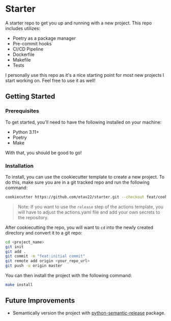 # Starter
A starter repo to get you up and running with a new project. This repo includes utilizes:

- Poetry as a package manager
- Pre-commit hooks
- CI/CD Pipeline
- Dockerfile
- Makefile
- Tests

I personally use this repo as it's a nice starting point for most new projects I start working on. Feel free to use it as well!

## Getting Started

### Prerequisites

To get started, you'll need to have the following installed on your machine:

- Python 3.11+
- Poetry
- Make

With that, you should be good to go!

### Installation

To install, you can use the cookiecutter template to create a new project. To do this, make sure you are in a git tracked repo and run the following command:

```bash
cookiecutter https://github.com/etav22/starter.git --checkout feat/cookiecutter
```
> Note: If you want to use the `release` step of the actions template, you will have to
> adjust the actions.yaml file and add your own secrets to the repository.

After cookiecutting the repo, you will want to `cd` into the newly created directory and convert it to a git repo:

```bash
cd <project_name>
git init
git add .
git commit -m "feat:initial commit"
git remote add origin <your_repo_url>
git push -u origin master
```

You can then install the project with the following command:

```bash
make install
```

## Future Improvements

- Semantically version the project with [python-semantic-release](https://python-semantic-release.readthedocs.io/en/latest/) package.
